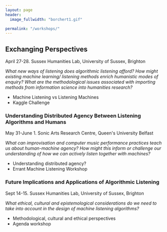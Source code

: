 ```yaml
---
layout: page
header:
  image_fullwidth: "borchert1.gif"

permalink: "/workshops/"
---
```


## Exchanging Perspectives
April 27-28. Sussex Humanities Lab, University of Sussex, Brighton

*What new ways of listening does algorithmic listening afford?*
*How might existing machine learning/ listening methods enrich humanistic modes of enquiry?*
*What are the methodological issues associated with importing methods from information science into humanities research?*

+ Machine Listening vs Listening Machines
+ Kaggle Challenge

### Understanding Distributed Agency Between Listening Algorithms and Humans
May 31-June 1. Sonic Arts Research Centre, Queen's University Belfast

*What can improvisation and computer music performance practices teach us about human-machine agency? How might this inform or challenge our understanding of how we can actively listen together with machines?*

+ Understanding distributed agency?
+ Errant Machine Listening Workshop

### Future Implications and Applications of Algorithmic Listening
Sept 14-15. Sussex Humanities Lab, University of Sussex, Brighton

*What ethical, cultural and epistemological considerations do we need to take into account in the design of machine listening algorithms?*

+ Methodological, cultural and ethical perspectives
+ Agenda workshop
